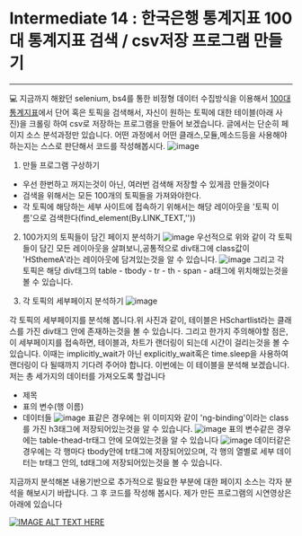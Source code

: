 # Intermediate 14 : 한국은행 통계지표 100대 통계지표 검색 / csv저장 프로그램 만들기
***

💻 지금까지 해왔던 selenium, bs4를 통한 비정형 데이터 수집방식을 이용해서 [100대 통계지표](https://ecos.bok.or.kr/jsp/vis/keystat/#/key)에서 단어 혹은 토픽을 검색해서, 자신이 원하는 토픽에 대한 테이블(아래 사진)을
크롤링 하여 csv로 저장하는 프로그램을 만들어 보겠습니다. 글에서는 단순히 페이지 소스 분석과정만 있습니다. 어떤 과정에서 어떤 클래스,모듈,메소드등을 사용해야하는지는 스스로 판단해서 코드를 작성해봅시다.
![image](https://user-images.githubusercontent.com/45956041/147867956-3981e35b-7e95-4ce7-bb6e-32e316513825.png)

1. 만들 프로그램 구상하기

- 우선 한번하고 꺼지는것이 아닌, 여러번 검색해 저장할 수 있게끔 만들것이다
- 검색을 위해서는 모든 100개의 토픽들을 가져와야한다.
- 각 토픽에 해당하는 세부 사이트에 접속하기 위해서는 해당 레이아웃을 '토픽 이름'으로 검색한다(find_element(By.LINK_TEXT,''))

2. 100가지의 토픽들이 담긴 페이지 분석하기
![image](https://user-images.githubusercontent.com/45956041/147868112-1d3f2882-aaab-4762-bfd1-3edd51d34f0c.png)
우선적으로 위와 같이 각 토픽들이 담긴 모든 레이아웃을 살펴보니,공통적으로 div태그에 class값이 'HSthemeA'라는 레이아웃에 담겨있는것을 알 수 있습니다.
![image](https://user-images.githubusercontent.com/45956041/147868552-40041bc3-d8c3-46e5-b1ef-ebcd758c6218.png) 
그리고 각 토픽은 해당 div태그의 table - tbody - tr - th - span - a태그에 위치해있는것을 볼 수 있습니다.

3. 각 토픽의 세부페이지 분석하기
![image](https://user-images.githubusercontent.com/45956041/147868598-dafaa57d-7ad7-4ea1-a4b3-7339747dbe53.png)

각 토픽의 세부페이지를 분석해 봅니다.위 사진과 같이, 테이블은 HSchartlist라는 클래스를 가진 div태그 안에 존재하는것을 볼 수 있습니다. 그리고 한가지 주의해야할 점은, 이 세부페이지를 접속하면, 테이블과, 차트가
랜더링이 되는데 시간이 걸리는것을 볼 수 있습니다. 이때는 implicitly_wait가 아닌 explicitly_wait혹은 time.sleep을 사용하여 랜더링이 다 될때까지 기다려 주어야 합니다. 이번에는 이 테이블을 분석해 보겠습니다.
저는 총 세가지의 데이터를 가져오도록 할겁니다

  - 제목
  - 표의 변수(행 이름)
  - 데이터들
![image](https://user-images.githubusercontent.com/45956041/147868688-086e61c6-8b6e-4b7b-aa38-a25180cf4af4.png)
표같은 경우에는 위 이미지와 같이 'ng-binding'이라는 class를 가진 h3태그에 저장되어있는것을 알 수 있습니다.
![image](https://user-images.githubusercontent.com/45956041/147868762-45856cb4-390d-4a4a-a275-a1c89b9b3279.png)
표의 변수같은 경우에는 table-thead-tr태그 안에 모여있는것을 알 수 있습니다
![image](https://user-images.githubusercontent.com/45956041/147868792-7025d4a4-8a93-4563-a2e5-d2d4db1fe5fa.png)
데이터같은 경우에는 각 행마다 tbody안에 tr태그에 저장되어있으며, 각 행의 열별로 세부 데이터는 tr태그 안의, td태그에 저장되어있는것을 볼 수 있습니다.

지금까지 분석해본 내용기반으로 추가적으로 필요한 부분에 대한 페이지 소스는 각자 분석을 해보시기 바랍니다. 그 후 코드를 작성해 봅시다. 제가 만든 프로그램의 시연영상은 아래에 있습니다

[![IMAGE ALT TEXT HERE](https://img.youtube.com/vi/6j7lPJIqikE/0.jpg)](https://www.youtube.com/watch?v=6j7lPJIqikE)
